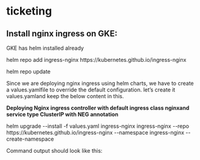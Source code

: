 # ticketing

<h2>Install nginx ingress on GKE:</h2>

<p>GKE has helm installed already</p>
<p>helm repo add ingress-nginx https://kubernetes.github.io/ingress-nginx</p>
<p>helm repo update</p>

<p>Since we are deploying nginx ingress using helm charts, we have to create a values.yamlfile 
to override the default configuration. let’s create it values.yamland keep the below content in this.</p>

<strong>Deploying Nginx ingress controller with default ingress class nginxand service type ClusterIP with NEG annotation</strong>

<p>helm upgrade --install -f values.yaml ingress-nginx ingress-nginx --repo https://kubernetes.github.io/ingress-nginx --namespace ingress-nginx --create-namespace</p>
<p>Command output should look like this:</p>
</br>
